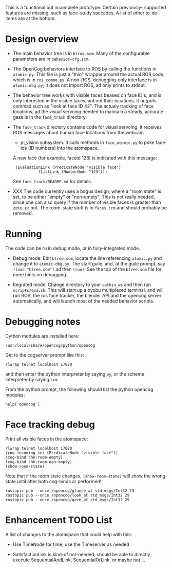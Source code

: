 This is a functional but incomplete prototype.  Certain previously-
supported features are missing, such as face-study saccades. A list
of other to-do items are at the bottom.

Design overview
===============

* The main behavior tree is in `btree.scm`.  Many of the configurable
  parameters are in `behavior-cfg.scm`.

* The OpenCog behaviors interface to ROS by calling the functions in
  `atomic.py`. This file is just a "thin" wrapper around the actual ROS
  code, which is in `ros_commo.py`.  A non-ROS, debugging-only interface
  is in `atomic-dbg.py`; it does not import ROS, ad only prints to
  stdout.

* The behavior tree works with visible faces beased on face ID's,
  and is only interested in the visible faces, ant not thier locations.
  It outputs commad such as "look at face ID 42". The actualy tracking
  of face locations, ad the visual servoing needed to maintain a
  steady, accurate gaze is in the `face_track` directory.

* The `face_track` directory contains code for visual servoing: it
  receives ROS messages about human face locations from the webcam
  + pi_vision subsystem.  It calls methods in `face_atomic.py` to
  poke face-ids (ID numbers) into the atomspace.

  A new face (for example, faceid 123) is indicated with this message:
  ```
   (EvaluationLink (PredicateNode "visible face")
             (ListLink (NumberNode "123")))
  ```
  See `face_track/README.md` for details.

* XXX The code currently uses a bogus design, where a "room state" is
  set, to be either "empty" or "non-empty".  This is not really needed,
  since one can also query if the number of visible faces is greater
  than zero, or not.  The room-state stuff is in `faces.scm` and should
  probably be removed.


Running
=======
The code can be ru in debug mode, or in fully-integrated mode.

* Debug mode: Edit `btree.scm`, locate the line referencing `atomic.py`
  and change it to `atomic-dbg.py`.  The start guile, and, at the guile
  prompt, say `(load "btree.scm")`  ad then `(run)`.  See the top of
  the `btree.scm` file for more hints on debugging.

* Itegrated mode:
  Change directory to your `catkin_ws` and then run `scripts/eva.sh`.
  This will start up a byobu multiplexed terminal, and will run ROS,
  the ros face tracker, the blender API and the opencog server
  automatically, and will launch most of the needed behavior scripts.


Debugging notes
===============
Cython modules are installed here:
```
/usr/local/share/opencog/python/opencog
```

Get to the cogserver prompt like this:
```
rlwrap telnet localhost 17020
```
and then enter the python interpreter by saying `py`, or the scheme
interpreter by saying `scm`.

From the python prompt, the following should list the python
opencog modules:
```
help('opencog')
```

Face tracking debug
===================
Print all visible faces in the atomspace:

```
rlwrap telnet localhost 17020
(cog-incoming-set (PredicateNode "visible face"))
(cog-bind chk-room-empty)
(cog-bind chk-room-non-empty)
(show-room-state)
```

Note that if the room state changes, `(show-room-state)` will show the
wrong state until after both cog-binds ar performed!

```
rostopic pub --once /opencog/glance_at std_msgs/Int32 29
rostopic pub --once /opencog/look_at std_msgs/Int32 29
rostopic pub --once /opencog/gaze_at std_msgs/Int32 29
```


Enhancement TODO List
=====================
A list of changes to the atomspace that could help with this:

* Use TimeNode for time; use the Timeserver as needed

* SatisfactionLink is kind-of not-needed; should be able to directly
  execute SequentialAndLink, SequentialOrLink. or maybe not ...
